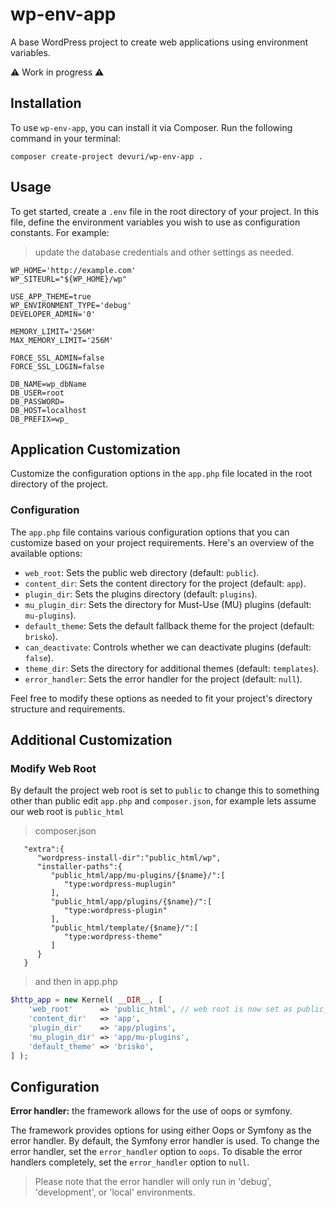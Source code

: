 # wp-env-app
A base WordPress project to create web applications using environment variables.

⚠️ Work in progress ⚠️

## Installation

To use `wp-env-app`, you can install it via Composer. Run the following command in your terminal:

```shell
composer create-project devuri/wp-env-app .
```
## Usage

To get started, create a `.env` file in the root directory of your project. 
In this file, define the environment variables you wish to use as configuration constants. For example:
> update the database credentials and other settings as needed.
```shell
WP_HOME='http://example.com'
WP_SITEURL="${WP_HOME}/wp"

USE_APP_THEME=true
WP_ENVIRONMENT_TYPE='debug'
DEVELOPER_ADMIN='0'

MEMORY_LIMIT='256M'
MAX_MEMORY_LIMIT='256M'

FORCE_SSL_ADMIN=false
FORCE_SSL_LOGIN=false

DB_NAME=wp_dbName
DB_USER=root
DB_PASSWORD=
DB_HOST=localhost
DB_PREFIX=wp_

```
## Application Customization
Customize the configuration options in the `app.php` file located in the root directory of the project.

### Configuration

The `app.php` file contains various configuration options that you can customize based on your project requirements. Here's an overview of the available options:

- `web_root`: Sets the public web directory (default: `public`).
- `content_dir`: Sets the content directory for the project (default: `app`).
- `plugin_dir`: Sets the plugins directory (default: `plugins`).
- `mu_plugin_dir`: Sets the directory for Must-Use (MU) plugins (default: `mu-plugins`).
- `default_theme`: Sets the default fallback theme for the project (default: `brisko`).
- `can_deactivate`: Controls whether we can deactivate plugins (default: `false`).
- `theme_dir`: Sets the directory for additional themes (default: `templates`).
- `error_handler`: Sets the error handler for the project (default: `null`).

Feel free to modify these options as needed to fit your project's directory structure and requirements.

## Additional Customization

### Modify Web Root
By default the project web root is set to `public` to change this to something other than public edit `app.php` and `composer.json`, for example lets assume our web root is `public_html`
> composer.json
```shell
   "extra":{
      "wordpress-install-dir":"public_html/wp",
      "installer-paths":{
         "public_html/app/mu-plugins/{$name}/":[
            "type:wordpress-muplugin"
         ],
         "public_html/app/plugins/{$name}/":[
            "type:wordpress-plugin"
         ],
         "public_html/template/{$name}/":[
            "type:wordpress-theme"
         ]
      }
   }
```

> and then in app.php
```php
$http_app = new Kernel( __DIR__, [
    'web_root'      => 'public_html', // web root is now set as public_html
    'content_dir'   => 'app',
    'plugin_dir'    => 'app/plugins',
    'mu_plugin_dir' => 'app/mu-plugins',
    'default_theme' => 'brisko',
] );
```
## Configuration
**Error handler:** the framework allows for the use of oops or symfony.

The framework provides options for using either Oops or Symfony as the error handler.
By default, the Symfony error handler is used.
To change the error handler, set the `error_handler` option to `oops`.
To disable the error handlers completely, set the `error_handler` option to `null`.

> Please note that the error handler will only run in 'debug', 'development', or 'local' environments.

